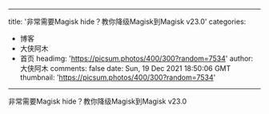 
---
title: '非常需要Magisk hide？教你降级Magisk到Magisk v23.0'
categories: 
 - 博客
 - 大侠阿木
 - 首页
headimg: 'https://picsum.photos/400/300?random=7534'
author: 大侠阿木
comments: false
date: Sun, 19 Dec 2021 18:50:06 GMT
thumbnail: 'https://picsum.photos/400/300?random=7534'
---

<div>   
非常需要Magisk hide？教你降级Magisk到Magisk v23.0  
</div>
            